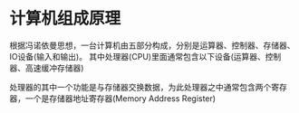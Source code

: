 # 计算机组成原理

根据冯诺依曼思想，一台计算机由五部分构成，分别是运算器、控制器、存储器、IO设备(输入和输出)。
其中处理器(CPU)里面通常包含以下设备(运算器、控制器、高速缓冲存储器)

处理器的其中一个功能是与存储器交换数据，为此处理器之中通常包含两个寄存器，一个是存储器地址寄存器(Memory Address Register)
